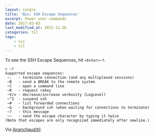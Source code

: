```yaml
---
layout: single
title: 'Nix: SSH Escape Sequences'
excerpt: Power user commands
date: 2017-03-03
last_modified_at: 2022-11-26
categories: til
tags:
    - nix
    - til
---
```


To see the SSH Escape Sequences, hit `<Enter>~?`.

```ssh
> ~?
Supported escape sequences:
 ~.   - terminate connection (and any multiplexed sessions)
 ~B   - send a BREAK to the remote system
 ~C   - open a command line
 ~R   - request rekey
 ~V/v - decrease/increase verbosity (LogLevel)
 ~^Z  - suspend ssh
 ~#   - list forwarded connections
 ~&   - background ssh (when waiting for connections to terminate)
 ~?   - this message
 ~~   - send the escape character by typing it twice
(Note that escapes are only recognized immediately after newline.)
```

Via [jbranchaud/til](https://github.com/jbranchaud/til).

